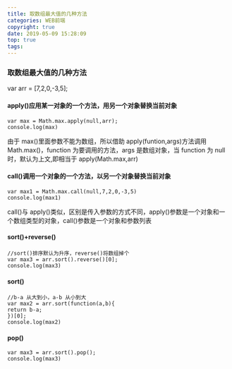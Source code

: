 ```yaml
---
title: 取数组最大值的几种方法
categories: WEB前端
copyright: true
date: 2019-05-09 15:28:09
top: true
tags:
---
```


### 取数组最大值的几种方法

var arr = [7,2,0,-3,5];

#### apply()应用某一对象的一个方法，用另一个对象替换当前对象

```
var max = Math.max.apply(null,arr);
console.log(max)
```

<!--more-->

由于 max()里面参数不能为数组，所以借助 apply(funtion,args)方法调用 Math.max()，function 为要调用的方法，args 是数组对象，当 function 为 null 时，默认为上文,即相当于 apply(Math.max,arr)

#### call()调用一个对象的一个方法，以另一个对象替换当前对象

```
var max1 = Math.max.call(null,7,2,0,-3,5)
console.log(max1)
```

call()与 apply()类似，区别是传入参数的方式不同，apply()参数是一个对象和一个数组类型的对象，call()参数是一个对象和参数列表

#### sort()+reverse()

```
//sort()排序默认为升序，reverse()将数组掉个
var max3 = arr.sort().reverse()[0];
console.log(max3)
```

#### sort()

```
//b-a 从大到小，a-b 从小到大
var max2 = arr.sort(function(a,b){
return b-a;
})[0];
console.log(max2)
```

#### pop()

```
var max3 = arr.sort().pop();
console.log(max3)
```
